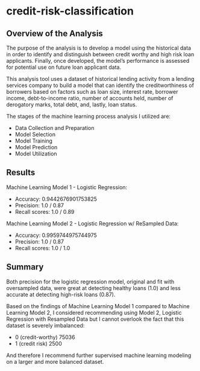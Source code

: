 # credit-risk-classification

## Overview of the Analysis

The purpose of the analysis is to develop a model using the historical data in order to identify and distinguish between credit worthy and high risk loan applicants. Finally, once developed, the model’s performance is assessed for potential use on future loan applicant data.

This analysis tool uses a dataset of historical lending activity from a lending services company to build a model that can identify the creditworthiness of borrowers based on factors such as loan size, interest rate, borrower income, debt-to-income ratio, number of accounts held, number of derogatory marks, total debt, and, lastly, loan status.

The stages of the machine learning process analysis I utilized are:
  -  Data Collection and Preparation
  -  Model Selection
  -  Model Training
  -  Model Prediction
  -  Model Utilization

## Results

Machine Learning Model 1 - Logistic Regression:
  -  Accuracy: 0.9442676901753825
  -  Precision: 1.0 / 0.87
  -  Recall scores: 1.0 / 0.89

Machine Learning Model 2 - Logistic Regression w/ ReSampled Data:
  -  Accuracy: 0.9959744975744975
  -  Precision: 1.0 / 0.87
  -  Recall scores: 1.0 / 1.0

## Summary
Both precision for the logistic regression model, original and fit with oversampled data, were great at detecting healthy loans (1.0) and less accurate at detecting high-risk loans (0.87).

Based on the findings of Machine Learning Model 1 compared to Machine Learning Model 2, I considered recommending using Model 2, Logistic Regression with Resampled Data but I cannot overlook the fact that this dataset is severely imbalanced:  
  -  0 (credit-worthy)	75036
  -  1 (credit risk)	2500

And therefore I recommend further supervised machine learning modeling on a larger and more balanced dataset.
